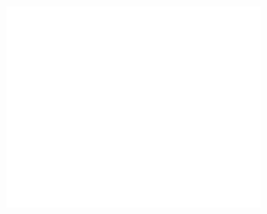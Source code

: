 <div align="center">
	<br>
	<a href="https://github.com/sindresorhus/css-in-readme-like-wat">
		<img src="https://raw.githubusercontent.com/icenine457/icenine457/master/header.svg" width="800" height="400">
	</a>
	<br>
</div>
